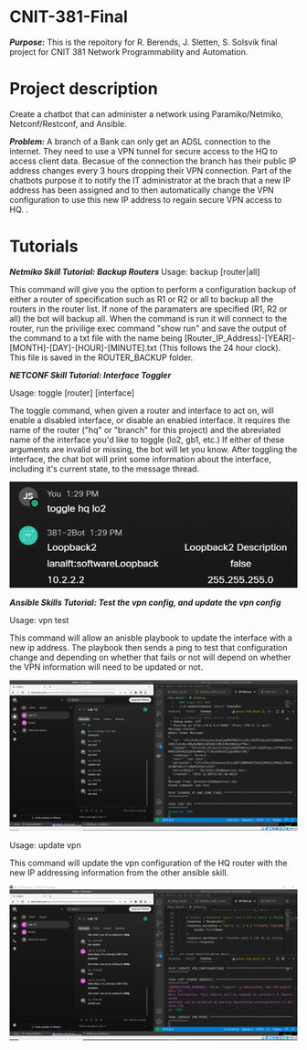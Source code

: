 # CNIT-381-Final
***Purpose:*** 
This is the repoitory for R. Berends, J. Sletten, S. Solsvik final project for CNIT 381 Network Programmability and Automation.

# Project description

Create a chatbot that can administer a network using Paramiko/Netmiko, Netconf/Restconf, and Ansible.

***Problem:***
A branch of a Bank can only get an ADSL connection to the internet. They need to use a VPN tunnel for secure access to the HQ to access client data.
Becasue of the connection the branch has their public IP address changes every 3 hours dropping their VPN connection. 
Part of the chatbots purpose it to notify the IT administrator at the brach that a new IP address has been assigned and to then automatically change the VPN configuration to use this new IP address to regain secure VPN access to HQ.
.
# Tutorials
***Netmiko Skill Tutorial: Backup Routers***
Usage: backup [router|all]

This command will give you the option to perform a configuration backup of either a router of specification such as R1 or R2 or all to backup all the routers in the router list.
If none of the paramaters are specified (R1, R2 or all) the bot will backup all.
When the command is run it will connect to the router, run the privilige exec command "show run" and save the output of the command to a txt file with the name being [Router_IP_Address]-[YEAR]-[MONTH]-[DAY]-[HOUR]-[MINUTE].txt (This follows the 24 hour clock).
This file is saved in the 
ROUTER_BACKUP folder.

***NETCONF Skill Tutorial: Interface Toggler***

Usage: toggle [router] [interface]

The toggle command, when given a router and interface to act on, will enable a disabled interface, or disable an enabled interface.
It requires the name of the router ("hq" or "branch" for this project) and the abreviated name of the interface you'd like to toggle (lo2, gb1, etc.)
If either of these arguments are invalid or missing, the bot will let you know.
After toggling the interface, the chat bot will print some information about the interface, including it's current state, to the message thread.

![screenshot](pictures/netconftutorial1.png)

***Ansible Skills Tutorial: Test the vpn config, and update the vpn config***

Usage: vpn test

This command will allow an anisble playbook to update the interface with a new ip address. The playbook then sends a ping to test that configuration change and depending on whether that fails or not will depend on whether the VPN information will need to be updated or not.

![screenshot](pictures/monitor_ping.png)

Usage: update vpn

This command will update the vpn configuration of the HQ router with the new IP addressing information from the other ansible skill.


![screenshot](pictures/monitor_vpn.png)




